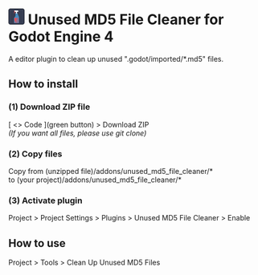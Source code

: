 # <img src="icon.png" width="32" alt="addon icon"> Unused MD5 File Cleaner for Godot Engine 4
A editor plugin to clean up unused ".godot/imported/*.md5" files.

## How to install

### (1) Download ZIP file
[ &lt;&gt; Code ](green button) &gt; Download ZIP  
*(If you want all files, please use git clone)*

### (2) Copy files
Copy from (unzipped file)/addons/unused_md5_file_cleaner/*  
to (your project)/addons/unused_md5_file_cleaner/*

### (3) Activate plugin
Project &gt; Project Settings &gt; Plugins &gt; Unused MD5 File Cleaner &gt; Enable

## How to use
Project &gt; Tools &gt; Clean Up Unused MD5 Files
